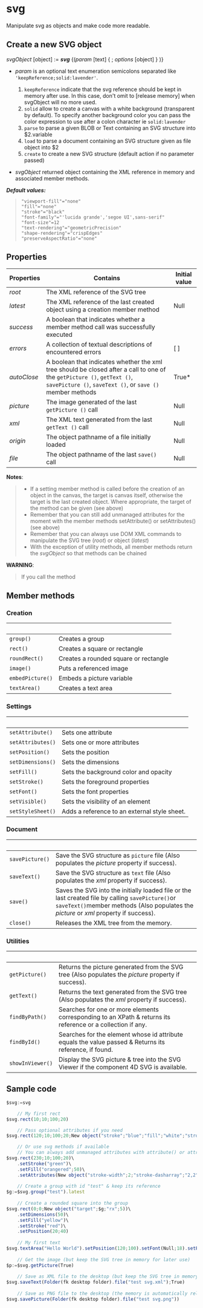 # svg

Manipulate svg as objects and make code more readable.

## Create a new SVG object

_svgObject_ [object] := ***svg*** {(_param_ [text] { ; _options_ [object] } )}

- _param_ is an optional text enumeration semicolons separated like `'keepReference;solid:lavender'`.

  1. `keepReference` indicate that the svg reference should be kept in memory after use. In this case, don't omit to [release memory] when svgObject will no more used.
  2. `solid` allow to create a canvas with a white background (transparent by default). To specify another background color you can pass the color expression to use after a colon character ie `solid:lavender`
  3.  `parse` to parse a given BLOB or Text containing an SVG structure into $2.variable
  4.  `load` to parse a document containing an SVG structure given as file object into $2
  5.  `create` to create a new SVG structure (default action if no parameter passed)
  
- _svgObject_ returned object containing the XML reference in memory and associated member methods.

***Default values:***

>`"viewport-fill"="none"`    
>`"fill"="none"`    
>`"stroke"="black"`    
>`"font-family"="'lucida grande','segoe UI',sans-serif"`    
>`"font-size"=12`    
>`"text-rendering"="geometricPrecision"`    
>`"shape-rendering"="crispEdges"`    
>`"preserveAspectRatio"="none"`

## Properties

 Properties  | Contains                                                                                       | Initial value
------------ |-------------                                                                                   |-------------
*root*       | The XML reference of the SVG tree                                                              |
*latest*     | The XML reference of the last created object using a creation member method                    | Null
*success*    | A boolean that indicates whether a member method call was successfully executed                |
*errors*     | A collection of textual descriptions of encountered errors                                     | [ ]
*autoClose*  | A boolean that indicates whether the xml tree should be closed after a call to one of the `getPicture ()`, `getText ()`, `savePicture ()`, `saveText ()`, or `save ()` member methods      | True* 
*picture*    | The image generated of the last `getPicture ()` call                                         | Null
*xml*        | The XML text generated from the last `getText ()` call                                        | Null
*origin*     | The object pathname of a file initially loaded                                                 | Null
*file*       | The object pathname of the last `save()` call                                                  | Null


**Notes**: 

>* If a setting member method is called before the creation of an object in the canvas, the target is canvas itself, otherwise the target is the last created object. Where appropriate, the target of the method can be given (see above)
>* Remember that you can still add unmanaged attributes for the moment with the member methods setAttribute() or setAttributes() (see above)
>* Remember that you can always use DOM XML commands to manipulate the SVG tree (*root*) or object (*latest*)
>* With the exception of utility methods, all member methods return the _svgObject_ so that methods can be chained

**WARNING**: 

> If you call the method

## Member methods

### Creation
 |  
-------------      |-------------
`group()`          | Creates a group
`rect()`           | Creates a square or rectangle
`roundRect()`      | Creates a rounded square or rectangle
`image()`          | Puts a referenced image
`embedPicture()`   | Embeds a picture variable
`textArea()`       | Creates a text area


### Settings
 |  
-------------      |-------------
`setAttribute()`   | Sets one attribute
`setAttributes()`  | Sets one or more attributes
`setPosition()`    | Sets the position
`setDimensions()`  | Sets the dimensions
`setFill()`        | Sets the background color and opacity
`setStroke()`      | Sets the foreground properties
`setFont()`        | Sets the font properties
`setVisible()`     | Sets the visibility of an element
`setStyleSheet()`  | Adds a reference to an external style sheet.

### Document
 |  
-------------      |-------------
`savePicture()`    | Save the SVG structure as `picture` file (Also populates the *picture* property if success).
`saveText()`       | Save the SVG structure as `text` file (Also populates the *xml* property if success).
`save()`           | Saves the SVG into the initially loaded file or the last created file by calling `savePicture()`or `saveText()`member methods (Also populates the *picture* or *xml* property if success).
`close()`          | Releases the XML tree from the memory.


### Utilities
 |  
-------------      |-------------
`getPicture()`     | Returns the picture generated from the SVG tree (Also populates the *picture* property if success).
`getText()`        | Returns the text generated from the SVG tree (Also populates the *xml* property if success).
`findByPath()`     | Searches for one or more elements corresponding to an XPath & returns its reference or a collection if any.
`findById()`       | Searches for the element whose id attribute equals the value passed & Returns its reference, if found.
`showInViewer()`   | Display the SVG picture & tree into the SVG Viewer if the component 4D SVG is available.

## Sample code
```js
$svg:=svg

	// My first rect
$svg.rect(10;10;100;20)

	// Pass optional attributes if you need
$svg.rect(120;10;100;20;New object("stroke";"blue";"fill";"white";"stroke-width";2))

	// Or use svg methods if available
	// You can always add unmanaged attributes with attribute() or attributes()
$svg.rect(230;10;100;20)\
	.setStroke("green")\
	.setFill("orangered";50)\
	.setAttributes(New object("stroke-width";2;"stroke-dasharray";"2,2")
	
	// Create a group with id "test" & keep its reference
$g:=$svg.group("test").latest
	
	// Create a rounded square into the group
$svg.rect(0;0;New object("target";$g;"rx";5))\
	.setDimensions(50)\
	.setFill("yellow")\
	.setStroke("red")\
	.setPosition(20;40)
	
	// My first text
$svg.textArea("Hello World").setPosition(120;100).setFont(Null;18).setFill("dimgray")
	
	// Get the image (but keep the SVG tree in memory for later use)
$p:=$svg.getPicture(True)
	
	// Save as XML file to the desktop (but keep the SVG tree in memory for later use)
$svg.saveText(Folder(fk desktop folder).file("test svg.xml");True)
	
	// Save as PNG file to the desktop (the memory is automatically released)
$svg.savePicture(Folder(fk desktop folder).file("test svg.png"))
```


